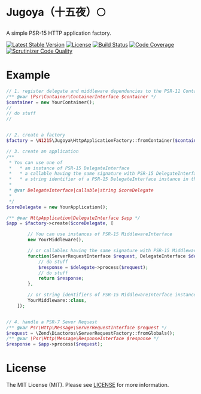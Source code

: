 # Jugoya（十五夜）🌕
A simple PSR-15 HTTP application factory.

[![Latest Stable Version](https://poser.pugx.org/n1215/jugoya/v/stable)](https://packagist.org/packages/n1215/jugoya)
[![License](https://poser.pugx.org/n1215/jugoya/license)](https://packagist.org/packages/n1215/jugoya)
[![Build Status](https://scrutinizer-ci.com/g/n1215/jugoya/badges/build.png?b=master)](https://scrutinizer-ci.com/g/n1215/jugoya/build-status/master)
[![Code Coverage](https://scrutinizer-ci.com/g/n1215/jugoya/badges/coverage.png?b=master)](https://scrutinizer-ci.com/g/n1215/jugoya/?branch=master)
[![Scrutinizer Code Quality](https://scrutinizer-ci.com/g/n1215/jugoya/badges/quality-score.png?b=master)](https://scrutinizer-ci.com/g/n1215/jugoya/?branch=master)

# Example

```php
// 1. register delegate and middleware dependencies to the PSR-11 Container
/** @var \Psr\Container\ContainerInterface $container */
$container = new YourContainer();
//
// do stuff
//


// 2. create a factory
$factory = \N1215\Jugoya\HttpApplicationFactory::fromContainer($container);

// 3. create an application
/**
 * You can use one of
 *   * an instance of PSR-15 DelegateInterface
 *   * a callable having the same signature with PSR-15 DelegateInterface
 *   * a string identifier of a PSR-15 DelegateInterface instance in the PSR-11 Container
 *
 * @var DelegateInterface|callable|string $coreDelegate
 *
 */
$coreDelegate = new YourApplication();

/** @var HttpApplication|DelegateInterface $app */
$app = $factory->create($coreDelegate, [

        // You can use instances of PSR-15 MiddlewareInterface
        new YourMiddleware(),

        // or callables having the same signature with PSR-15 MiddlewareInterface
        function(ServerRequestInterface $request, DelegateInterface $delegate) {
            // do stuff
            $response = $delegate->process($request);
            // do stuff
            return $response;
        },

        // or string identifiers of PSR-15 MiddlewareInterface instances in the PSR-11 Container
        YourMiddleware::class,
    ]);


// 4. handle a PSR-7 Sever Request
/** @var Psr\Http\Message\ServerRequestInterface $request */
$request = \Zend\Diactoros\ServerRequestFactory::fromGlobals();
/** @var \Psr\Http\Message\ResponseInterface $response */
$response = $app->process($request);
```

# License

The MIT License (MIT). Please see [LICENSE](LICENSE) for more information.